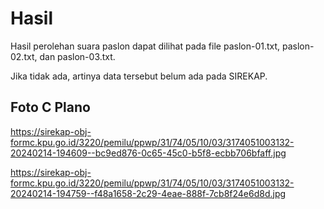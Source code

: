 # Hasil

Hasil perolehan suara paslon dapat dilihat pada file paslon-01.txt, paslon-02.txt, dan paslon-03.txt.

Jika tidak ada, artinya data tersebut belum ada pada SIREKAP.

## Foto C Plano

https://sirekap-obj-formc.kpu.go.id/3220/pemilu/ppwp/31/74/05/10/03/3174051003132-20240214-194609--bc9ed876-0c65-45c0-b5f8-ecbb706bfaff.jpg

https://sirekap-obj-formc.kpu.go.id/3220/pemilu/ppwp/31/74/05/10/03/3174051003132-20240214-194759--f48a1658-2c29-4eae-888f-7cb8f24e6d8d.jpg
